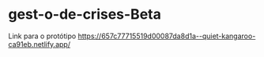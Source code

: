 # gest-o-de-crises-Beta

Link para o protótipo
https://657c77715519d00087da8d1a--quiet-kangaroo-ca91eb.netlify.app/

